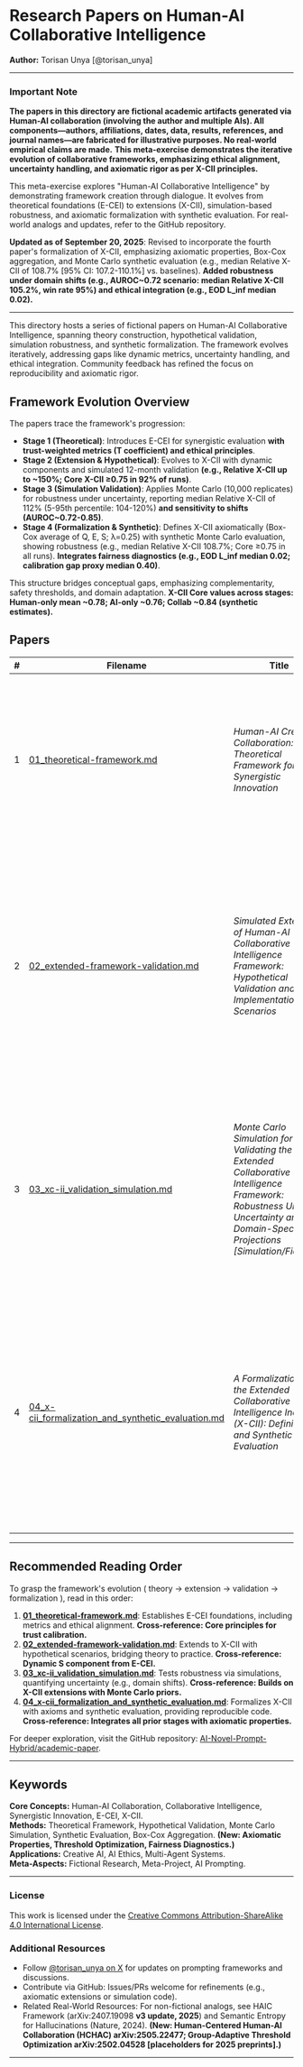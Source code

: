 # Research Papers on Human-AI Collaborative Intelligence

**Author:** Torisan Unya [@torisan_unya]

---

### **Important Note**

**The papers in this directory are fictional academic artifacts generated via Human-AI collaboration (involving the author and multiple AIs). All components—authors, affiliations, dates, data, results, references, and journal names—are fabricated for illustrative purposes. No real-world empirical claims are made.** **This meta-exercise demonstrates the iterative evolution of collaborative frameworks, emphasizing ethical alignment, uncertainty handling, and axiomatic rigor as per X-CII principles.**

This meta-exercise explores "Human-AI Collaborative Intelligence" by demonstrating framework creation through dialogue. It evolves from theoretical foundations (E-CEI) to extensions (X-CII), simulation-based robustness, and axiomatic formalization with synthetic evaluation. For real-world analogs and updates, refer to the GitHub repository.

**Updated as of September 20, 2025**: Revised to incorporate the fourth paper's formalization of X-CII, emphasizing axiomatic properties, Box-Cox aggregation, and Monte Carlo synthetic evaluation (e.g., median Relative X-CII of 108.7% [95% CI: 107.2-110.1%] vs. baselines). **Added robustness under domain shifts (e.g., AUROC~0.72 scenario: median Relative X-CII 105.2%, win rate 95%) and ethical integration (e.g., EOD L_inf median 0.02).**

---

This directory hosts a series of fictional papers on Human-AI Collaborative Intelligence, spanning theory construction, hypothetical validation, simulation robustness, and synthetic formalization. The framework evolves iteratively, addressing gaps like dynamic metrics, uncertainty handling, and ethical integration. Community feedback has refined the focus on reproducibility and axiomatic rigor.

## Framework Evolution Overview

The papers trace the framework's progression:
- **Stage 1 (Theoretical)**: Introduces E-CEI for synergistic evaluation **with trust-weighted metrics (T coefficient) and ethical principles**.
- **Stage 2 (Extension & Hypothetical)**: Evolves to X-CII with dynamic components and simulated 12-month validation **(e.g., Relative X-CII up to ~150%; Core X-CII ≥0.75 in 92% of runs)**.
- **Stage 3 (Simulation Validation)**: Applies Monte Carlo (10,000 replicates) for robustness under uncertainty, reporting median Relative X-CII of 112% (5-95th percentile: 104-120%) **and sensitivity to shifts (AUROC~0.72-0.85)**.
- **Stage 4 (Formalization & Synthetic)**: Defines X-CII axiomatically (Box-Cox average of Q, E, S; λ=0.25) with synthetic Monte Carlo evaluation, showing robustness (e.g., median Relative X-CII 108.7%; Core ≥0.75 in all runs). **Integrates fairness diagnostics (e.g., EOD L_inf median 0.02; calibration gap proxy median 0.40)**.

This structure bridges conceptual gaps, emphasizing complementarity, safety thresholds, and domain adaptation. **X-CII Core values across stages: Human-only mean ~0.78; AI-only ~0.76; Collab ~0.84 (synthetic estimates).**

## Papers

| # | Filename | Title | Summary |
|---|----------|-------|---------|
| 1 | [01_theoretical-framework.md](01_theoretical-framework.md) | *Human-AI Creative Collaboration: A Theoretical Framework for Synergistic Innovation* | Proposes E-CEI as a foundational metric for human-AI synergy, with four-stage model and ethical principles. **Trust coefficient (T) and reliability factor (R) introduced.** |
| 2 | [02_extended-framework-validation.md](02_extended-framework-validation.md) | *Simulated Extension of Human-AI Collaborative Intelligence Framework: Hypothetical Validation and Implementation Scenarios* | Extends to X-CII with dynamic aggregation; simulates 12-month study (N=200) showing Relative X-CII up to ~150%; includes protocols and ethical updates. Cross-references E-CEI from Paper 1. **Incorporates AIF and RBI for role adaptation.** |
| 3 | [03_xc-ii_validation_simulation.md](03_xc-ii_validation_simulation.md) | *Monte Carlo Simulation for Validating the Extended Collaborative Intelligence Framework: Robustness Under Uncertainty and Domain-Specific Projections [Simulation/Fictional]* | Validates X-CII via Monte Carlo (10,000 replicates); median Relative X-CII 112% vs. baselines; addresses shifts (AUROC~0.72-0.85). Builds on Paper 2's extensions. **Includes group-adaptive thresholds and win rates.** |
| 4 | [04_x-cii_formalization_and_synthetic_evaluation.md](04_x-cii_formalization_and_synthetic_evaluation.md) | *A Formalization of the Extended Collaborative Intelligence Index (X-CII): Definition and Synthetic Evaluation* | Formalizes X-CII axiomatically (Box-Cox; monotonicity, invariance); synthetic Monte Carlo (10,000 replicates) shows median Relative X-CII 108.7% [95% CI: 107.2-110.1%]. Integrates simulations from Paper 3. **Adds fairness and calibration diagnostics.** |

---

## Recommended Reading Order

To grasp the framework's evolution ( theory → extension → validation → formalization ), read in this order:

1. **[01_theoretical-framework.md](01_theoretical-framework.md)**: Establishes E-CEI foundations, including metrics and ethical alignment. **Cross-reference: Core principles for trust calibration.**
2. **[02_extended-framework-validation.md](02_extended-framework-validation.md)**: Extends to X-CII with hypothetical scenarios, bridging theory to practice. **Cross-reference: Dynamic S component from E-CEI.**
3. **[03_xc-ii_validation_simulation.md](03_xc-ii_validation_simulation.md)**: Tests robustness via simulations, quantifying uncertainty (e.g., domain shifts). **Cross-reference: Builds on X-CII extensions with Monte Carlo priors.**
4. **[04_x-cii_formalization_and_synthetic_evaluation.md](04_x-cii_formalization_and_synthetic_evaluation.md)**: Formalizes X-CII with axioms and synthetic evaluation, providing reproducible code. **Cross-reference: Integrates all prior stages with axiomatic properties.**

For deeper exploration, visit the GitHub repository: [AI-Novel-Prompt-Hybrid/academic-paper](https://github.com/torisan-unya/AI-Novel-Prompt-Hybrid/tree/main/academic-paper).

---

## Keywords

**Core Concepts:** Human-AI Collaboration, Collaborative Intelligence, Synergistic Innovation, E-CEI, X-CII.  
**Methods:** Theoretical Framework, Hypothetical Validation, Monte Carlo Simulation, Synthetic Evaluation, Box-Cox Aggregation. **(New: Axiomatic Properties, Threshold Optimization, Fairness Diagnostics.)**  
**Applications:** Creative AI, AI Ethics, Multi-Agent Systems.  
**Meta-Aspects:** Fictional Research, Meta-Project, AI Prompting.

---

### License
This work is licensed under the [Creative Commons Attribution-ShareAlike 4.0 International License](http://creativecommons.org/licenses/by-sa/4.0/).

### Additional Resources
- Follow [@torisan_unya on X](https://x.com/torisan_unya) for updates on prompting frameworks and discussions.
- Contribute via GitHub: Issues/PRs welcome for refinements (e.g., axiomatic extensions or simulation code).
- Related Real-World Resources: For non-fictional analogs, see HAIC Framework (arXiv:2407.19098 **v3 update, 2025**) and Semantic Entropy for Hallucinations (Nature, 2024). **(New: Human-Centered Human-AI Collaboration (HCHAC) arXiv:2505.22477; Group-Adaptive Threshold Optimization arXiv:2502.04528 [placeholders for 2025 preprints].)**

---
